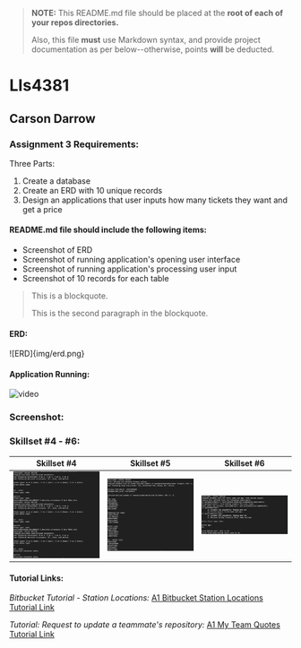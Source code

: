 > **NOTE:** This README.md file should be placed at the **root of each of your repos directories.**
>
>Also, this file **must** use Markdown syntax, and provide project documentation as per below--otherwise, points **will** be deducted.
>

# LIs4381

## Carson Darrow

### Assignment 3 Requirements:

Three Parts:

1. Create a database 
2. Create an ERD with 10 unique records 
3. Design an applications that user inputs how many tickets they want and get a price 

#### README.md file should include the following items:

* Screenshot of ERD
* Screenshot of running application's opening user interface
* Screenshot of running application's processing user input
* Screenshot of 10 records for each table 
	

> This is a blockquote.
> 
> This is the second paragraph in the blockquote.
>

#### ERD:

![ERD]{img/erd.png}



#### Application  Running:

![video](img/concertrun.gif)







### Screenshot:





### Skillset #4 - #6:

| Skillset #4 | Skillset #5 | Skillset #6 |
| -------------- | --------------| --------------- |
| ![Skillset #4](img/ss4.png) | ![Skillset #5](img/ss5.png) | ![Skillset #6](img/ss6.png) |




#### Tutorial Links:

*Bitbucket Tutorial - Station Locations:*
[A1 Bitbucket Station Locations Tutorial Link](https://bitbucket.org/cbd19a/bitbucketstationlocations/ "Bitbucket Station Locations")

*Tutorial: Request to update a teammate's repository:*
[A1 My Team Quotes Tutorial Link](https://bitbucket.org/username/myteamquotes/ "My Team Quotes Tutorial")

